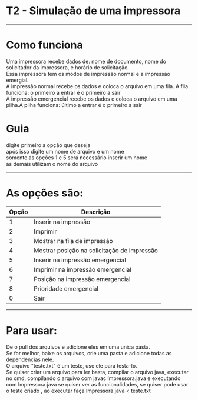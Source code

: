 # T2 - Simulação de uma impressora 
_________________________________________________________
# Como funciona
Uma impressora recebe dados de: nome de documento, nome do solicitador da impressora, e horário de solicitação.  
Essa impressora tem os modos de impressão normal e a impressão emergial.  
A impressão normal recebe os dados e coloca o arquivo em uma fila. A fila funciona: o primeiro a entrar é o primeiro a sair  
A impressão emergencial recebe os dados e coloca o arquivo em uma pilha.A pilha funciona: último a entrar é o primeiro a sair  
# Guia  
digite primeiro a opção que deseja  
após isso digite um nome de arquivo e um nome  
somente as opções 1 e 5 será necessário inserir um nome  
as demais utilizam o nome do arquivo  
____________________________
# As opções são:  
| Opção | Descrição |
|-------|--------------------------------------|
| 1     | Inserir na impressão                |
| 2     | Imprimir                            |
| 3     | Mostrar na fila de impressão        |
| 4     | Mostrar posição na solicitação de impressão |
| 5     | Inserir na impressão emergencial    |
| 6     | Imprimir na impressão emergencial   |
| 7     | Posição na impressão emergencial    |
| 8     | Prioridade emergencial              |
| 0     | Sair                                |

_________________________________________________________
# Para usar:  
De o pull dos arquivos e adicione eles em uma unica pasta.  
Se for melhor, baixe os arquivos, crie uma pasta e adicione todas as dependencias nele.  
O arquivo "teste.txt" é um teste, use ele para testa-lo.  
Se quiser criar um arquivo para ler basta, compilar o arquivo java, executar no cmd, compilando o arquivo com javac Impressora.java e executando com Impressora.java se quiser ver as funcionalidades, se quiser pode usar o teste criado , ao executar faça Impressora.java < teste.txt  
